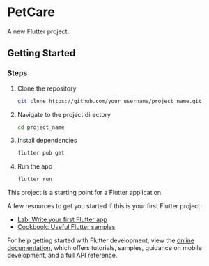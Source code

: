 
# PetCare

A new Flutter project.

## Getting Started
### Steps
1. Clone the repository
   ```sh
   git clone https://github.com/your_username/project_name.git
   ```
2. Navigate to the project directory
   ```sh
   cd project_name
   ```
3. Install dependencies
   ```sh
   flutter pub get
   ```
4. Run the app
   ```sh
   flutter run
   ```

This project is a starting point for a Flutter application.

A few resources to get you started if this is your first Flutter project:

- [Lab: Write your first Flutter app](https://docs.flutter.dev/get-started/codelab)
- [Cookbook: Useful Flutter samples](https://docs.flutter.dev/cookbook)

For help getting started with Flutter development, view the
[online documentation](https://docs.flutter.dev/), which offers tutorials,
samples, guidance on mobile development, and a full API reference.
